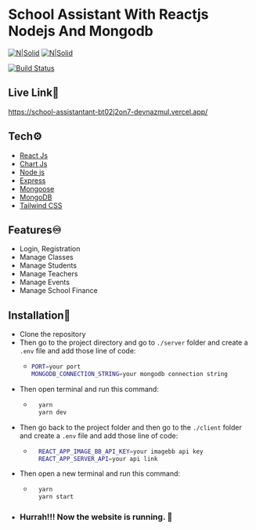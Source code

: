# School Assistant With Reactjs Nodejs And Mongodb

[![N|Solid](https://i.ibb.co/DYvR0Q4/Screenshot-1.png)](https://school-assistant-with-nextjs-nodejs-and-mongodb.vercel.app/)
[![N|Solid](https://i.ibb.co/ChT6SBB/template.png)](https://www.linkedin.com/in/devnazmul/)

[![Build Status](https://travis-ci.org/joemccann/dillinger.svg?branch=master)](https://travis-ci.org/joemccann/dillinger)
## Live Link🔗
https://school-assistantant-bt02j2on7-devnazmul.vercel.app/

## Tech⚙️
- [React Js](https://reactjs.org/)
- [Chart Js](https://www.chartjs.org/)
- [Node js](https://nodejs.org/)
- [Express](https://expressjs.com/)
- [Mongoose](https://mongoosejs.com/)
- [MongoDB](https://www.mongodb.com/)
- [Tailwind CSS](https://tailwindcss.com/)

## Features♾️
- Login, Registration
- Manage Classes
- Manage Students
- Manage Teachers
- Manage Events
- Manage School Finance

## Installation🔌
- Clone the repository
- Then go to the project directory and go to `./server` folder and create a `.env` file and add those line of code:
    - ```sh
      PORT=your port
      MONGODB_CONNECTION_STRING=your mongodb connection string
      ```
- Then open terminal and run this command:
    - ```sh
        yarn
        yarn dev
      ```
- Then go back to the project folder and then go to the  `./client` folder and create a `.env` file and add those line of code:
    - ```sh
        REACT_APP_IMAGE_BB_API_KEY=your imagebb api key
        REACT_APP_SERVER_API=your api link
        ```
- Then open a new terminal and run this command:
    - ```sh
        yarn
        yarn start
        ```
- ### Hurrah!!!  Now the website is running. 🚀



